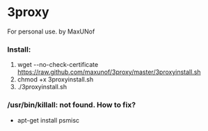 # 3proxy
For personal use. by MaxUNof

### Install:
1. wget --no-check-certificate https://raw.github.com/maxunof/3proxy/master/3proxyinstall.sh
 2. chmod +x 3proxyinstall.sh
  3. ./3proxyinstall.sh
###  /usr/bin/killall: not found. How to fix?
* apt-get install psmisc
